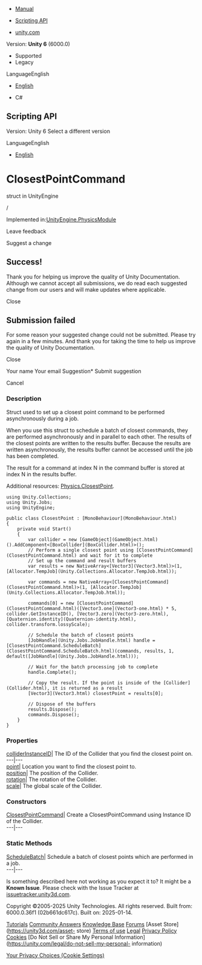 [ ]()

  * [Manual](../Manual/index.html)
  * [Scripting API](../ScriptReference/index.html)

  * [unity.com](https://unity.com/)

Version: **Unity 6** (6000.0)

  * Supported
  * Legacy

LanguageEnglish

  * [English]()

  * C#

[ ](https://docs.unity3d.com)

## Scripting API

Version: Unity 6 Select a different version

LanguageEnglish

  * [English]()

# ClosestPointCommand

struct in UnityEngine

/

Implemented in:[UnityEngine.PhysicsModule](UnityEngine.PhysicsModule.html)

Leave feedback

Suggest a change

## Success!

Thank you for helping us improve the quality of Unity Documentation. Although
we cannot accept all submissions, we do read each suggested change from our
users and will make updates where applicable.

Close

## Submission failed

For some reason your suggested change could not be submitted. Please <a>try
again</a> in a few minutes. And thank you for taking the time to help us
improve the quality of Unity Documentation.

Close

Your name Your email Suggestion* Submit suggestion

Cancel

[ ]()

### Description

Struct used to set up a closest point command to be performed asynchronously
during a job.  
  
When you use this struct to schedule a batch of closest commands, they are
performed asynchronously and in parallel to each other. The results of the
closest points are written to the results buffer. Because the results are
written asynchronously, the results buffer cannot be accessed until the job
has been completed.  
  
The result for a command at index N in the command buffer is stored at index N
in the results buffer.

Additional resources: [Physics.ClosestPoint](Physics.ClosestPoint.html).

    
    
    using Unity.Collections;
    using Unity.Jobs;
    using UnityEngine;  
      
    public class ClosestPoint : [MonoBehaviour](MonoBehaviour.html)
    {
        private void Start()
        {
            var collider = new [GameObject](GameObject.html)().AddComponent<[BoxCollider](BoxCollider.html)>();
            // Perform a single closest point using [ClosestPointCommand](ClosestPointCommand.html) and wait for it to complete
            // Set up the command and result buffers
            var results = new NativeArray<[Vector3](Vector3.html)>(1, [Allocator.TempJob](Unity.Collections.Allocator.TempJob.html));  
      
            var commands = new NativeArray<[ClosestPointCommand](ClosestPointCommand.html)>(1, [Allocator.TempJob](Unity.Collections.Allocator.TempJob.html));  
      
            commands[0] = new [ClosestPointCommand](ClosestPointCommand.html)([Vector3.one](Vector3-one.html) * 5, collider.GetInstanceID(), [Vector3.zero](Vector3-zero.html), [Quaternion.identity](Quaternion-identity.html), collider.transform.lossyScale);  
      
            // Schedule the batch of closest points
            [JobHandle](Unity.Jobs.JobHandle.html) handle = [ClosestPointCommand.ScheduleBatch](ClosestPointCommand.ScheduleBatch.html)(commands, results, 1, default([JobHandle](Unity.Jobs.JobHandle.html)));  
      
            // Wait for the batch processing job to complete
            handle.Complete();  
      
            // Copy the result. If the point is inside of the [Collider](Collider.html), it is returned as a result
            [Vector3](Vector3.html) closestPoint = results[0];  
      
            // Dispose of the buffers
            results.Dispose();
            commands.Dispose();
        }
    }
    

### Properties

[colliderInstanceID](ClosestPointCommand-colliderInstanceID.html)| The ID of
the Collider that you find the closest point on.  
---|---  
[point](ClosestPointCommand-point.html)| Location you want to find the closest
point to.  
[position](ClosestPointCommand-position.html)| The position of the Collider.  
[rotation](ClosestPointCommand-rotation.html)| The rotation of the Collider.  
[scale](ClosestPointCommand-scale.html)| The global scale of the Collider.  
  
### Constructors

[ClosestPointCommand](ClosestPointCommand-ctor.html)| Create a
ClosestPointCommand using Instance ID of the Collider.  
---|---  
  
### Static Methods

[ScheduleBatch](ClosestPointCommand.ScheduleBatch.html)| Schedule a batch of
closest points which are performed in a job.  
---|---  
  
Is something described here not working as you expect it to? It might be a
**Known Issue**. Please check with the Issue Tracker at
[issuetracker.unity3d.com](https://issuetracker.unity3d.com).

Copyright ©2005-2025 Unity Technologies. All rights reserved. Built from:
6000.0.36f1 (02b661dc617c). Built on: 2025-01-14.

[Tutorials](https://unity3d.com/learn) [Community
Answers](https://answers.unity3d.com) [Knowledge
Base](https://support.unity3d.com/hc/en-us)
[Forums](https://forum.unity3d.com) [Asset Store](https://unity3d.com/asset-
store) [Terms of use](https://docs.unity3d.com/Manual/TermsOfUse.html)
[Legal](https://unity.com/legal) [Privacy
Policy](https://unity.com/legal/privacy-policy)
[Cookies](https://unity.com/legal/cookie-policy) [Do Not Sell or Share My
Personal Information](https://unity.com/legal/do-not-sell-my-personal-
information)

[Your Privacy Choices (Cookie Settings)](javascript:void\(0\);)

